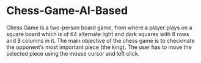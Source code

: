 # Chess-Game-AI-Based
Chess Game is a two-person board game, from where a player plays on a square board which is of 64 alternate light and dark squares with 8 rows and 8 columns in it. The main objective of the chess game is to checkmate the opponent’s most important piece (the king). The user has to move the selected piece using the mouse cursor and left click.
